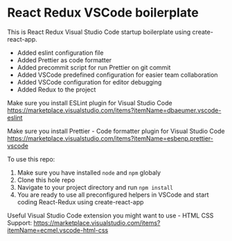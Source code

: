 # React Redux VSCode boilerplate
This is React Redux Visual Studio Code startup boilerplate using create-react-app.

* Added eslint configuration file
* Added Prettier as code formatter
* Added precommit  script for run Prettier on git commit 
* Added VSCode predefined configuration for easier team collaboration
* Added VSCode configuration for editor debugging
* Added Redux to the project

Make sure you install ESLint plugin for Visual Studio Code
https://marketplace.visualstudio.com/items?itemName=dbaeumer.vscode-eslint

Make sure you install Prettier - Code formatter plugin for Visual Studio Code
https://marketplace.visualstudio.com/items?itemName=esbenp.prettier-vscode

To use this repo:
1. Make sure you have installed ```node``` and ```npm``` globaly
2. Clone this hole repo
3. Navigate to your project directory and run ```npm install```
4. You are ready to use all preconfigured helpers in VSCode and start coding React-Redux using create-react-app

Useful Visual Studio Code extension you might want to use - HTML CSS Support:
https://marketplace.visualstudio.com/items?itemName=ecmel.vscode-html-css
